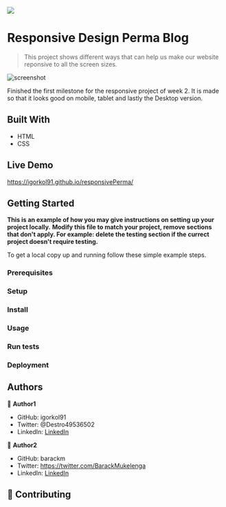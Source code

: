 ![](https://img.shields.io/badge/Microverse-blueviolet)

# Responsive Design Perma Blog

> This project shows different ways that can help us make our website reponsive to all the screen sizes.

![screenshot](https://user-images.githubusercontent.com/73760803/112973309-779ba680-9151-11eb-923b-0876fa566696.png)

Finished the first milestone for the responsive project of week 2. It is made so that it looks good on mobile, tablet and lastly the Desktop version.

## Built With

- HTML
- CSS

## Live Demo

https://igorkol91.github.io/responsivePerma/

## Getting Started

**This is an example of how you may give instructions on setting up your project locally.**
**Modify this file to match your project, remove sections that don't apply. For example: delete the testing section if the currect project doesn't require testing.**

To get a local copy up and running follow these simple example steps.

### Prerequisites

### Setup

### Install

### Usage

### Run tests

### Deployment

## Authors

👤 **Author1**

- GitHub:  igorkol91 
- Twitter: @Destro49536502
- LinkedIn: [LinkedIn](https://linkedin.com/in/linkedinhandle)

👤 **Author2**

- GitHub: barackm
- Twitter: https://twitter.com/BarackMukelenga 
- LinkedIn: [LinkedIn](https://linkedin.com/in/linkedinhandle)

## 🤝 Contributing
